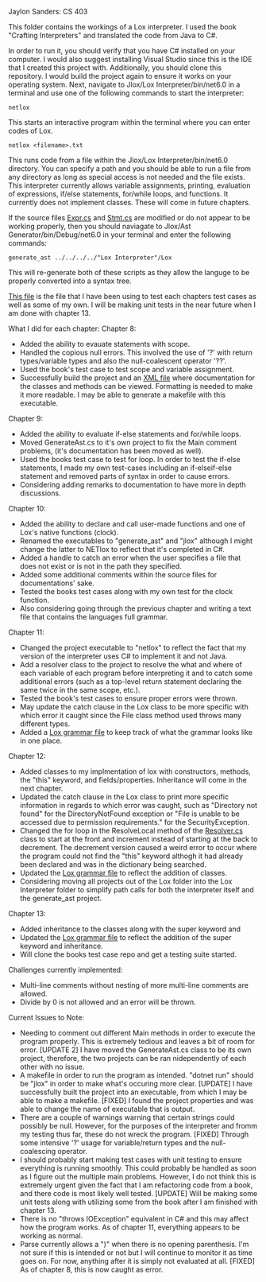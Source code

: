 Jaylon Sanders: CS 403

This folder contains the workings of a Lox interpreter. I used the book "Crafting Interpreters" and translated the code from Java to C#.

In order to run it, you should verify that you have C# installed on your computer. I would also suggest installing Visual Studio since this is the IDE that I created this project with. Additionally, you should clone this repository. I would build the project again to ensure it works on your operating system. Next, navigate to Jlox/Lox Interpreter/bin/net6.0 in a terminal and use one of the following commands to start the interpreter:
```
netlox
```
This starts an interactive program within the terminal where you can enter codes of Lox.
```
netlox <filename>.txt
```
This runs code from a file within the Jlox/Lox Interpreter/bin/net6.0 directory. You can specify a path and you should be able to run a file from any directory as long as special access is  not needed and the file exists. This interpreter currently allows variable assignments, printing, evaluation of expressions, if/else statements, for/while loops, and functions. It currently does not implement classes. These will come in future chapters.

If the source files [Expr.cs](https://github.com/jisanders1/Projects/blob/main/Programming%20Languages%20(CS%20403)/Jlox/Lox%20Interpreter/Lox/Expr.cs) and [Stmt.cs](https://github.com/jisanders1/Projects/blob/main/Programming%20Languages%20(CS%20403)/Jlox/Lox%20Interpreter/Lox/Stmt.cs) are modified or do not appear to be working properly, then you should naviagate to Jlox/Ast Generator/bin/Debug/net6.0 in your terminal and enter the following commands:
```
generate_ast ../../../../"Lox Interpreter"/Lox
```
This will re-generate both of these scripts as they allow the languge to be properly converted into a syntax tree. 

[This file](https://github.com/jisanders1/Projects/blob/main/Programming%20Languages%20(CS%20403)/Jlox/Lox%20Interpreter/Lox/experiment1.txt) is the file that I have been using to test each chapters test cases as well as some of my own. I will be making unit tests in the near future when I am done with chapter 13.

What I did for each chapter:
Chapter 8:
- Added the ability to evauate statements with scope.
- Handled the copious null errors. This involved the use of '?' with return types/variable types and also the null-coalescent operator '??'.
- Used the book's test case to test scope and variable assignment.
- Successfully build the project and an [XML file](https://github.com/jisanders1/Projects/blob/main/Programming%20Languages%20(CS%20403)/Jlox/Lox%20Documentation.xml) where documentation for the classes and methods can be viewed. Formatting is needed to make it more readable. I may be able to generate a makefile with this executable.

Chapter 9:
- Added the ability to evaluate if-else statements and for/while loops.
- Moved GenerateAst.cs to it's own project to fix the Main comment problems, (it's documentation has been moved as well).
- Used the books test case to test for loop. In order to test the if-else statements, I made my own test-cases including an if-elseif-else statement and removed parts of syntax in order to cause errors.
- Considering adding remarks to documentation to have more in depth discussions.

Chapter 10:
- Added the ability to declare and call user-made functions and one of Lox's native functions (clock).
- Renamed the executables to "generate_ast" and "jlox" although I might change the latter to NETlox to reflect that it's completed in C#.
- Added a handle to catch an error when the user specifies a file that does not exist or is not in the path they specified.
- Added some additional comments within the source files for documentations' sake.
- Tested the books test cases along with my own test for the clock function.
- Also considering going through the previous chapter and writing a text file that contains the languages full grammar.

Chapter 11:
- Changed the project executable to "netlox" to reflect the fact that my version of the interpreter uses C# to implement it and not Java.
- Add a resolver class to the project to resolve the what and where of each variable of each program before interpreting it and to catch some additional errors (such as a top-level return statement declaring the same twice in the same scope, etc.).
- Tested the book's test cases to ensure proper errors were thrown.
- May update the catch clause in the Lox class to be more specific with which error it caught since the File class method used throws many different types.
- Added a [Lox grammar file](https://github.com/jisanders1/Projects/blob/main/Programming%20Languages%20(CS%20403)/Full%20Lox%20Grammar.txt) to keep track of what the grammar looks like in one place.

Chapter 12:
- Added classes to my implmentation of lox with constructors, methods, the "this" keyword, and fields/properties. Inheritance will come in the next chapter.
- Updated the catch clause in the Lox class to print more specific information in regards to which error was caught, such as "Directory not found" for the DirectoryNotFound exception or "File is unable to be accessed due to permission requirements." for the SecurityException.
- Changed the for loop in the ResolveLocal method of the [Resolver.cs](https://github.com/jisanders1/Projects/blob/main/Programming%20Languages%20(CS%20403)/Jlox/Lox%20Interpreter/Lox/Resolver.cs) class to start at the front and increment instead of starting at the back to decrement. The decrement version caused a weird error to occur where the program could not find the "this" keyword althogh it had already been declared and was in the dictionary being searched.
- Updated the [Lox grammar file](https://github.com/jisanders1/Projects/blob/main/Programming%20Languages%20(CS%20403)/Full%20Lox%20Grammar.txt) to reflect the addition of classes.
- Considering moving all projects out of the Lox folder into the Lox Interpreter folder to simplify path calls for both the interpreter itself and the generate_ast project.

Chapter 13:
- Added inheritance to the classes along with the super keyword and
- Updated the [Lox grammar file](https://github.com/jisanders1/Projects/blob/main/Programming%20Languages%20(CS%20403)/Full%20Lox%20Grammar.txt) to reflect the addition of the super keyword and inheritance.
- Will clone the books test case repo and get a testing suite started. 

Challenges currently implemented:
- Multi-line comments without nesting of more multi-line comments are allowed.
- Divide by 0 is not allowed and an error will be thrown.

Current Issues to Note:
- Needing to comment out different Main methods in order to execute the program properly. This is extremely tedious and leaves a bit of room for error. [UPDATE 2] I have moved the GenerateAst.cs class to be its own project, therefore, the two projects can be ran nidependently of each other with no issue.
- A makefile in order to run the program as intended. "dotnet run" should be "jlox" in order to make what's occuring more clear. [UPDATE] I have successfully built the project into an executable, from which I may be able to make a makefile. [FIXED] I found the project properties and was able to change the name of executable that is output.
- There are a couple of warnings warning that certain strings could possibly be null. However, for the purposes of the interpreter and fromm my testing thus far, these do not wreck the program. [FIXED] Through some intensive '?' usage for variable/return types and the null-coalescing operator.
- I should probably start making test cases with unit testing to ensure everything is running smoothly. This could probably be handled as soon as I figure out the multiple main problems. However, I do not think this is extremely urgent given the fact that I am refactoring code from a book, and there code is most likely well tested. [UPDATE] Will be making some unit tests along with utilizing some from the book after I am finished with chapter 13.
- There is no "throws IOException" equivalent in C# and this may affect how the program works. As of chapter 11, everything appears to be working as normal.
- Parse currently allows a ")" when there is no opening parenthesis. I'm not sure if this is intended or not but I will continue to monitor it as time goes on. For now, anything after it is simply not evaluated at all. [FIXED] As of chapter 8, this is now caught as error.
